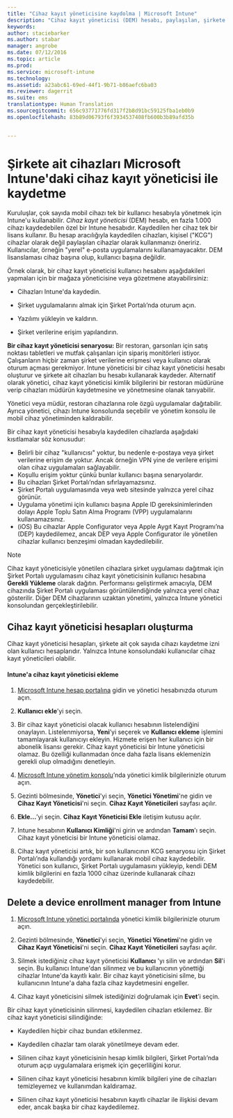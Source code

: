 ```yaml
---
title: "Cihaz kayıt yöneticisine kaydolma | Microsoft Intune"
description: "Cihaz kayıt yöneticisi (DEM) hesabı, paylaşılan, şirkete ait çok sayıda mobil cihazı tek bir kullanıcı hesabı ile yönetebilir."
keywords: 
author: staciebarker
ms.author: stabar
manager: angrobe
ms.date: 07/12/2016
ms.topic: article
ms.prod: 
ms.service: microsoft-intune
ms.technology: 
ms.assetid: a23abc61-69ed-44f1-9b71-b86aefc6ba03
ms.reviewer: dagerrit
ms.suite: ems
translationtype: Human Translation
ms.sourcegitcommit: 656c93771776fd317f2b8d91bc59125fba1eb0b9
ms.openlocfilehash: 83b89d06793f6f3934537408fb600b3b89afd35b


---
```



# <a name="enroll-corporate-owned-devices-with-the-device-enrollment-manager-in-microsoft-intune"></a>Şirkete ait cihazları Microsoft Intune'daki cihaz kayıt yöneticisi ile kaydetme
Kuruluşlar, çok sayıda mobil cihazı tek bir kullanıcı hesabıyla yönetmek için Intune'u kullanabilir. *Cihaz kayıt yöneticisi* (DEM) hesabı, en fazla 1.000 cihazı kaydedebilen özel bir Intune hesabıdır. Kaydedilen her cihaz tek bir lisans kullanır. Bu hesap aracılığıyla kaydedilen cihazları, kişisel ("KCG") cihazlar olarak değil paylaşılan cihazlar olarak kullanmanızı öneririz. Kullanıcılar, örneğin "yerel" e-posta uygulamalarını kullanamayacaktır. DEM lisanslaması cihaz başına olup, kullanıcı başına değildir.

Örnek olarak, bir cihaz kayıt yöneticisi kullanıcı hesabını aşağıdakileri yapmaları için bir mağaza yöneticisine veya gözetmene atayabilirsiniz:

-   Cihazları Intune'da kaydedin.

-   Şirket uygulamalarını almak için Şirket Portalı’nda oturum açın.

-   Yazılımı yükleyin ve kaldırın.

-   Şirket verilerine erişim yapılandırın.


**Bir cihaz kayıt yöneticisi senaryosu:** Bir restoran, garsonları için satış noktası tabletleri ve mutfak çalışanları için sipariş monitörleri istiyor. Çalışanların hiçbir zaman şirket verilerine erişmesi veya kullanıcı olarak oturum açması gerekmiyor. Intune yöneticisi bir cihaz kayıt yöneticisi hesabı oluşturur ve şirkete ait cihazları bu hesabı kullanarak kaydeder. Alternatif olarak yönetici, cihaz kayıt yöneticisi kimlik bilgilerini bir restoran müdürüne verip cihazları müdürün kaydetmesine ve yönetmesine olanak tanıyabilir.

Yönetici veya müdür, restoran cihazlarına role özgü uygulamalar dağıtabilir. Ayrıca yönetici, cihazı Intune konsolunda seçebilir ve yönetim konsolu ile mobil cihaz yönetiminden kaldırabilir.

Bir cihaz kayıt yöneticisi hesabıyla kaydedilen cihazlarda aşağıdaki kısıtlamalar söz konusudur:
  - Belirli bir cihaz "kullanıcısı" yoktur, bu nedenle e-postaya veya şirket verilerine erişim de yoktur. Ancak örneğin VPN yine de verilere erişimi olan cihaz uygulamaları sağlayabilir.
  - Koşullu erişim yoktur çünkü bunlar kullanıcı başına senaryolardır.
  - Bu cihazları Şirket Portalı’ndan sıfırlayamazsınız.
  - Şirket Portalı uygulamasında veya web sitesinde yalnızca yerel cihaz görünür.
  - Uygulama yönetimi için kullanıcı başına Apple ID gereksinimlerinden dolayı Apple Toplu Satın Alma Programı (VPP) uygulamalarını kullanamazsınız.
  - (iOS) Bu cihazlar Apple Configurator veya Apple Aygıt Kayıt Programı’na (DEP) kaydedilemez, ancak DEP veya Apple Configurator ile yönetilen cihazlar kullanıcı benzeşimi olmadan kaydedilebilir.

> [!NOTE]
> Cihaz kayıt yöneticisiyle yönetilen cihazlara şirket uygulaması dağıtmak için Şirket Portalı uygulamasını cihaz kayıt yöneticisinin kullanıcı hesabına **Gerekli Yükleme** olarak dağıtın.
> Performansı geliştirmek amacıyla, DEM cihazında Şirket Portalı uygulaması görüntülendiğinde yalnızca yerel cihaz gösterilir. Diğer DEM cihazlarının uzaktan yönetimi, yalnızca Intune yönetici konsolundan gerçekleştirilebilir.

## <a name="create-device-enrollment-manager-accounts"></a>Cihaz kayıt yöneticisi hesapları oluşturma
Cihaz kayıt yöneticisi hesapları, şirkete ait çok sayıda cihazı kaydetme izni olan kullanıcı hesaplarıdır. Yalnızca Intune konsolundaki kullanıcılar cihaz kayıt yöneticileri olabilir.

#### <a name="add-a-device-enrollment-manager-to-intune"></a>Intune'a cihaz kayıt yöneticisi ekleme

1.  [Microsoft Intune hesap portalına](http://go.microsoft.com/fwlink/?LinkId=698854) gidin ve yönetici hesabınızda oturum açın.

2.  **Kullanıcı ekle**’yi seçin.

3.  Bir cihaz kayıt yöneticisi olacak kullanıcı hesabının listelendiğini onaylayın. Listelenmiyorsa, **Yeni**’yi seçerek ve **Kullanıcı ekleme** işlemini tamamlayarak kullanıcıyı ekleyin. Hizmete erişen her kullanıcı için bir abonelik lisansı gerekir. Cihaz kayıt yöneticisi bir Intune yöneticisi olamaz. Bu özelliği kullanmadan önce daha fazla lisans eklemenizin gerekli olup olmadığını denetleyin.

4.  [Microsoft Intune yönetim konsolu](http://manage.microsoft.com)’nda yönetici kimlik bilgilerinizle oturum açın.

5.  Gezinti bölmesinde, **Yönetici**'yi seçin, **Yönetici Yönetimi**'ne gidin ve **Cihaz Kayıt Yöneticisi**'ni seçin. **Cihaz Kayıt Yöneticileri** sayfası açılır.

6.  **Ekle...**’yi seçin.  **Cihaz Kayıt Yöneticisi Ekle** iletişim kutusu açılır.

7.  Intune hesabının **Kullanıcı Kimliği**'ni girin ve ardından **Tamam**'ı seçin. Cihaz kayıt yöneticisi bir Intune yöneticisi olamaz.

8.  Cihaz kayıt yöneticisi artık, bir son kullanıcının KCG senaryosu için Şirket Portalı’nda kullandığı yordamı kullanarak mobil cihaz kaydedebilir. Yönetici son kullanıcı, Şirket Portalı uygulamasını yükleyip, kendi DEM kimlik bilgilerini en fazla 1000 cihaz üzerinde kullanarak cihazı kaydedebilir.

## <a name="delete-a-device-enrollment-manager-from-intune"></a>Delete a device enrollment manager from Intune

1.  [Microsoft Intune yönetici portalında](http://manage.microsoft.com) yönetici kimlik bilgilerinizle oturum açın.

2.  Gezinti bölmesinde, **Yönetici**'yi seçin, **Yönetici Yönetimi**'ne gidin ve **Cihaz Kayıt Yöneticisi**'ni seçin. **Cihaz Kayıt Yöneticileri** sayfası açılır.

3.  Silmek istediğiniz cihaz kayıt yöneticisi **Kullanıcı** 'yı silin ve ardından **Sil**'i seçin. Bu kullanıcı Intune'dan silinmez ve bu kullanıcının yönettiği cihazlar Intune'da kayıtlı kalır. Bir cihaz kayıt yöneticisini silme, bu kullanıcının Intune'a daha fazla cihaz kaydetmesini engeller.

4.  Cihaz kayıt yöneticisini silmek istediğinizi doğrulamak için **Evet**’i seçin.

Bir cihaz kayıt yöneticisinin silinmesi, kaydedilen cihazları etkilemez. Bir cihaz kayıt yöneticisi silindiğinde:

-   Kaydedilen hiçbir cihaz bundan etkilenmez.

-   Kaydedilen cihazlar tam olarak yönetilmeye devam eder.

-   Silinen cihaz kayıt yöneticisinin hesap kimlik bilgileri, Şirket Portalı’nda oturum açıp uygulamalara erişmek için geçerliliğini korur.

-   Silinen cihaz kayıt yöneticisi hesabının kimlik bilgileri yine de cihazları temizleyemez ve kullanımdan kaldıramaz.

-   Silinen cihaz kayıt yöneticisi hesabının kayıtlı cihazlar ile ilişkisi devam eder, ancak başka bir cihaz kaydedilemez.



<!--HONumber=Nov16_HO3-->


